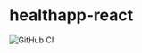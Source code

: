 # healthapp-react

![GitHub CI](https://github.com/saisashrek5thdt/healthapp-react/actions/workflows/package.json/badge.svg)
